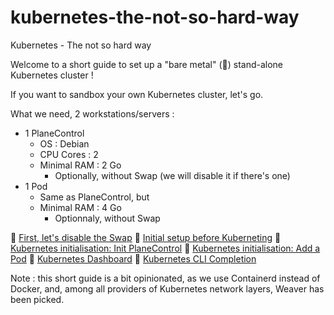 # kubernetes-the-not-so-hard-way

Kubernetes - The not so hard way

Welcome to a short guide to set up a "bare metal" (:metal:) stand-alone Kubernetes cluster !

If you want to sandbox your own Kubernetes cluster, let's go.

What we need, 2 workstations/servers :
 * 1 PlaneControl
   * OS : Debian
   * CPU Cores : 2
   * Minimal RAM : 2 Go
     * Optionally, without Swap (we will disable it if there's one)
 * 1 Pod
   * Same as PlaneControl, but
   * Minimal RAM : 4 Go
     * Optionnaly, without Swap

:footprints: [First, let's disable the Swap](00_InitialSteps_All_DisableSwap.md)
:footprints: [Initial setup before Kuberneting](01_InitialSteps_All_Install.md)
:footprints: [Kubernetes initialisation: Init PlaneControl](02_Kubernetes_Init.md)
:footprints: [Kubernetes initialisation: Add a Pod](03_Kubernetes_Pod_Join.md)
:footprints: [Kubernetes Dashboard](04_Kubernetes_Dashboard.md)
:footprints: [Kubernetes CLI Completion](05_Kubernetes_CLI_Completion.md)

Note : this short guide is a bit opinionated, as we use Containerd instead of Docker, and, among all providers of Kubernetes network layers, Weaver has been picked.
